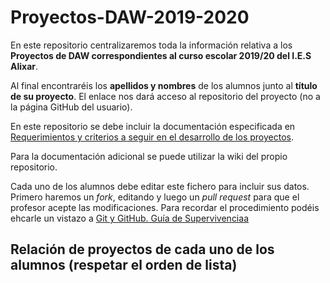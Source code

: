 # Proyectos-DAW-2019-2020

En este repositorio centralizaremos toda la información relativa a los **Proyectos de DAW correspondientes al curso escolar 2019/20 del I.E.S Alixar**.

Al final encontraréis los **apellidos y nombres** de los alumnos junto al **título de su proyecto**. El enlace nos dará acceso al repositorio del proyecto (no a la página GitHub del usuario).

En este repositorio se debe incluir la documentación especificada en [Requerimientos y criterios a seguir en el desarrollo de los proyectos](https://github.com/mcondet/Proyectos-DAW-2019-2020/wiki/Criterios-comunes-para-todos-los-proyectos).

Para la documentación adicional se puede utilizar la wiki del propio repositorio.

Cada uno de los alumnos debe editar este fichero para incluir sus datos. Primero haremos un *fork*, editando y luego un *pull request* para que el profesor acepte las modificaciones. Para recordar el procedimiento podéis ehcarle un vistazo a [Git y GitHub. Guía de Supervivenciaa](https://leanpub.com/gitygithub)


## Relación de proyectos de cada uno de los alumnos (respetar el orden de lista)


